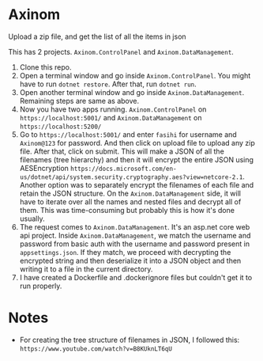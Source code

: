 # Axinom
Upload a zip file, and get the list of all the items in json

This has 2 projects.
`Axinom.ControlPanel` and `Axinom.DataManagement`.

1) Clone this repo.
2) Open a terminal window and go inside `Axinom.ControlPanel`. You might have to run `dotnet restore`. After that, run `dotnet run`.
3) Open another terminal window and go inside `Axinom.DataManagement`. Remaining steps are same as above.
4) Now you have two apps running. `Axinom.ControlPanel` on `https://localhost:5001/` and `Axinom.DataManagement` on `https://localhost:5200/`
5) Go to `https://localhost:5001/` and enter `fasihi` for username and `Axinom@123` for password. And then click on upload file to upload any zip file. After that, click on submit. This will make a JSON of all the filenames (tree hierarchy) and then it will encrypt the entire JSON using AESEncryption `https://docs.microsoft.com/en-us/dotnet/api/system.security.cryptography.aes?view=netcore-2.1`. Another option was to separately encrypt the filenames of each file and retain the JSON structure. On the `Axinom.DataManagement` side, it will have to iterate over all the names and nested files and decrypt all of them. This was time-consuming but probably this is how it's done usually.
6) The request comes to `Axinom.DataManagement`. It's an asp.net core web api project. Inside `Axinom.DataManagement`, we match the username and password from basic auth with the username and password present in `appsettings.json`. If they match, we proceed with decrypting the encrypted string and then deserialize it into a JSON object and then writing it to a file in the current directory.
7) I have created a Dockerfile and .dockerignore files but couldn't get it to run properly.

# Notes
- For creating the tree structure of filenames in JSON, I followed this: `https://www.youtube.com/watch?v=B8KUknLT6qU`
